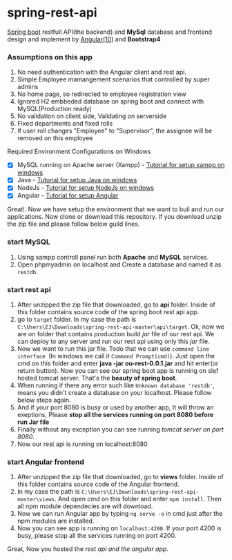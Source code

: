 # spring-rest-api
[Spring boot](https://spring.io/projects/spring-boot) restfull API(the backend) and **MySql** database and frontend design and implement by [Angular(10)](https://angular.io/) and **Bootstrap4**

### Assumptions on this app
1. No need authentication with the Angular client and rest api.
2. Simple Employee mamangement scenarios that controlled by super admins
3. No home page, so redirected to employee registration view
4. Ignored H2 embbeded database on spring boot and connect with MySQL(Production ready)
5. No validation on client side, Validating on serverside
6. Fixed departments and fixed rolls
7. If user roll changes "Employee" to "Supervisor", the assignee will be removed on this employee


Required Environment Configurations on Windows
- [x] MySQL running on Apache server (Xampp) - [Tutorial for setup xampp on windows](https://www.geeksforgeeks.org/how-to-install-xampp-on-windows/)
- [x] Java - [Tutorial for setup Java on windows](https://www.guru99.com/install-java.html)
- [x] NodeJs - [Tutorial for setup NodeJs on windows](https://docs.microsoft.com/en-us/windows/nodejs/setup-on-windows)
- [x] Angular - [Tutorial for setup Angular](https://angular.io/guide/setup-local)

Great!. Now we have setup the environment that we want to buil and run our applications.
Now clone or download this repository. If you download unzip the zip file and please follow below guild lines.

### start MySQL

1. Using xampp controll panel run both **Apache** and **MySQL** services.
2. Open phpmyadmin on localhost and Create a database and named it as ```restdb```.

### start rest api

1. After unzipped the zip file that downloaded, go to **api** folder. Inside of this folder contains source code of the spring boot rest api app.
2. go to ```target``` folder. In my case the path is ```C:\Users\EJ\Downloads\spring-rest-api-master\api\target```. Ok, now we are on folder that contains production build *jar* file of our rest api. We can deploy to any server and run our rest api using only this *jar* file.
3. Now we want to run this jar file. Todo that we can use ```command line interface ```(In windows we call it ```Command Prompt(cmd)```). Just open the cmd on this folder and enter **java -jar ou-rest-0.0.1.jar** and hit enter(or return button). Now you can see our spring boot app is running on slef hosted tomcat server. That's the **beauty of spring boot**.
4. When running if there any error such like ```Unknown database 'restdb'```, means you didn't create a database on your localhost. Please follow below steps again.
5. And if your port 8080 is busy or used by another app, It will throw an exeptions, Please **stop all the services running on port 8080 before run Jar file**
6. Finally without any exception you can see running *tomcat server on port 8080*.
7. Now our rest api is running on localhost:8080

### start Angular frontend

1. After unzipped the zip file that downloaded, go to **views** folder. Inside of this folder contains source code of the Angular frontend. 
2. In my case the path is ```C:\Users\EJ\Downloads\spring-rest-api-master\views```. And open *cmd* on this folder and enter ```npm install```. Then all npm module dependecies are will download.
3. Now we can run Angular app by typing ```ng serve -o``` in cmd just after the npm modules are installed.
4. Now you can see app is running on ```localhost:4200```. If your port 4200 is busy, please stop all the services running on port 4200.

Great, Now you hosted the *rest api and the angular app*. 

 
